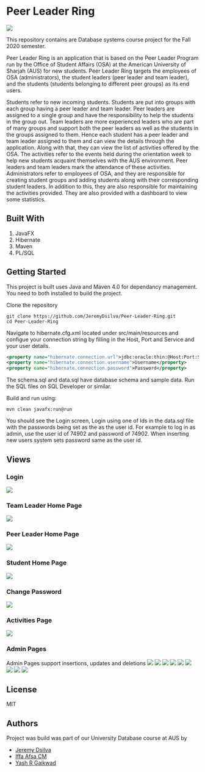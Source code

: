 # Peer Leader Ring 

![](media/Dashboard.png) 

This repository contains are Database systems course project for the Fall 2020 semester.   

Peer Leader Ring is an application that is based on the Peer Leader Program run by the Office of Student Affairs (OSA) at the American University of Sharjah (AUS) for new students.  Peer Leader Ring targets the employees of OSA (administrators), the student leaders (peer leader and team leader), and the students (students belonging to different peer groups) as its end users.    

Students refer to new incoming students. Students are put into groups with each group having a peer leader and team leader. Peer leaders are assigned to a single group and have the responsibility to help the students in the group out. Team leaders are more experienced leaders who are part of many groups and support both the peer leaders as well as the students in the groups assigned to them.  Hence each student has a peer leader and team leader assigned to them and can view the details through the application. Along with that, they can view the list of activities offered by the OSA.  The activities refer to the events held during the orientation week to help new students acquaint themselves with the AUS environment. Peer leaders and team leaders mark the attendance of these activities.  Administrators refer to employees of OSA, and they are responsible for creating student groups and adding students along with their corresponding student leaders. In addition to this, they are also responsible for maintaining the activities provided.  They are also provided with a dashboard to view some statistics. 

## Built With

1. JavaFX
2. Hibernate
3. Maven
4. PL/SQL

## Getting Started

This project is built uses Java and Maven 4.0 for dependancy management. You need to both installed to build the project.

Clone the repository

```
git clone https://github.com/JeremyDsilva/Peer-Leader-Ring.git
cd Peer-Leader-Ring
```

Navigate to hibernate.cfg.xml located under src/main/resources and configue your connection string by filling in the Host, Port and Service and your user details.

```xml
<property name="hibernate.connection.url">jdbc:oracle:thin:@Host:Port:Service</property>
<property name="hibernate.connection.username">Username</property>
<property name="hibernate.connection.password">Password</property>
```
The schema.sql and data.sql have database schema and sample data. Run the SQL files on SQL Developer or similar.

Build and run using:

```
mvn clean javafx:run@run
```

You should see the Login screen, Login using one of Ids in the data.sql file with the passwords being set as the as the user id. For example to log in as admin, use the user id of 74902 and password of 74902. When inserting new users system sets password same as the user id.

## Views

### Login
![](media/Login.png)
### Team Leader Home Page
![](media/Team_Leader_Home.png) 
### Peer Leader Home Page
![](media/Group_List.png)
### Student Home Page
![](media/Student_Homepage.png)
### Change Password
![](media/Change_password.png)
### Activities Page
![](media/List_of_Activities.png)
### Admin Pages
Admin Pages support insertions, updates and deletions
![](media/Admin_Homepage.png)
![](media/List_of_Students.png)
![](media/List_of_Leaders.png)
![](media/Student_Group.png) 
![](media/Mark_Attendance.png) 
![](media/Manage_Admin.png)
![](media/Dashboard.png) 
![](media/Success.png)
![](media/Error.png)




## License
MIT

## Authors
Project was build was part of our University Database course at AUS by

- [Jeremy Dsilva](https://github.com/JeremyDsilva)  
- [Iffa Afsa CM](https://github.com/IffaAfsaCM)  
- [Yash R Gaikwad](https://github.com/YashRGaikwad) 

